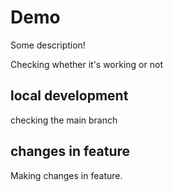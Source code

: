 # Demo

Some description!

Checking whether it's working or not


## local development 

checking the main branch 


## changes in feature


Making changes in feature.

